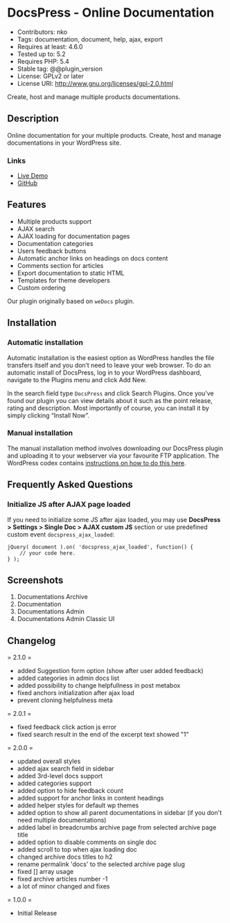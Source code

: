 # DocsPress - Online Documentation #

* Contributors: nko
* Tags: documentation, document, help, ajax, export
* Requires at least: 4.6.0
* Tested up to: 5.2
* Requires PHP: 5.4
* Stable tag: @@plugin_version
* License: GPLv2 or later
* License URI: http://www.gnu.org/licenses/gpl-2.0.html

Create, host and manage multiple products documentations.

## Description ##

Online documentation for your multiple products. Create, host and manage documentations in your WordPress site.

### Links ###

* [Live Demo](https://nkdev.info/docs)
* [GitHub](https://github.com/nk-o/docspress)

## Features ##

* Multiple products support
* AJAX search
* AJAX loading for documentation pages
* Documentation categories
* Users feedback buttons
* Automatic anchor links on headings on docs content
* Comments section for articles
* Export documentation to static HTML
* Templates for theme developers
* Custom ordering

Our plugin originally based on `weDocs` plugin.

## Installation ##

### Automatic installation ###

Automatic installation is the easiest option as WordPress handles the file transfers itself and you don’t need to leave your web browser. To do an automatic install of DocsPress, log in to your WordPress dashboard, navigate to the Plugins menu and click Add New.

In the search field type `DocsPress` and click Search Plugins. Once you’ve found our plugin you can view details about it such as the point release, rating and description. Most importantly of course, you can install it by simply clicking “Install Now”.

### Manual installation ###

The manual installation method involves downloading our DocsPress plugin and uploading it to your webserver via your favourite FTP application. The WordPress codex contains [instructions on how to do this here](https://codex.wordpress.org/Managing_Plugins#Manual_Plugin_Installation).

## Frequently Asked Questions ##

### Initialize JS after AJAX page loaded ####

If you need to initialize some JS after ajax loaded, you may use **DocsPress > Settings > Single Doc > AJAX custom JS** section or use predefined custom event `docspress_ajax_loaded`:

    jQuery( document ).on( 'docspress_ajax_loaded', function() {
        // your code here.
    } );

## Screenshots ##

1. Documentations Archive
2. Documentation
3. Documentations Admin
4. Documentations Admin Classic UI

## Changelog ##

= 2.1.0 =

* added Suggestion form option (show after user added feedback)
* added categories in admin docs list
* added possibility to change helpfullness in post metabox
* fixed anchors initialization after ajax load
* prevent cloning helpfulness meta

= 2.0.1 =

* fixed feedback click action js error
* fixed search result in the end of the excerpt text showed "1"

= 2.0.0 =

* updated overall styles
* added ajax search field in sidebar
* added 3rd-level docs support
* added categories support
* added option to hide feedback count
* added support for anchor links in content headings
* added helper styles for default wp themes
* added option to show all parent documentations in sidebar (if you don't need multiple documentations)
* added label in breadcrumbs archive page from selected archive page title
* added option to disable comments on single doc
* added scroll to top when ajax loading doc
* changed archive docs titles to h2
* rename permalink 'docs' to the selected archive page slug
* fixed [] array usage
* fixed archive articles number -1
* a lot of minor changed and fixes

= 1.0.0 =

* Initial Release
